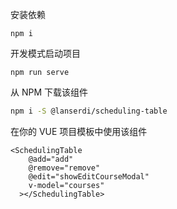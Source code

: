 安装依赖
```
npm i
```

开发模式启动项目
```
npm run serve
```


从 NPM 下载该组件
```bash
npm i -S @lanserdi/scheduling-table
```

在你的 VUE 项目模板中使用该组件
```vue
<SchedulingTable
    @add="add"
    @remove="remove"
    @edit="showEditCourseModal"
    v-model="courses"
  ></SchedulingTable>
```
